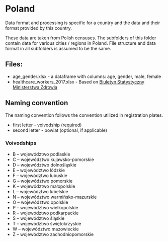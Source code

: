 # Poland

Data format and processing is specific for a country and the data and their format provided by this country. 

These data are taken from Polish censuses. The subfolders of this folder contain data for various cities / regions in Poland. File structure and data format in all subfolders is assumed to be the same.

## Files:
* age_gender.xlsx - a dataframe with columns: age, gender, male, female
* healthcare_workers_2017.xlsx - Based on [Biuletyn Statystyczny Ministerstwa Zdrowia](https://www.csioz.gov.pl/fileadmin/user_upload/Biuletyny_informacyjny/biuletyn_2018_5c3deab703e35.pdf) 


## Naming convention

The naming convention follows the convention utilized in registration plates. 
* first letter - voivodship (required)
* second letter - powiat (optional, if applicable)

### Voivodships
* B – województwo podlaskie
* C – województwo kujawsko-pomorskie
* D – województwo dolnośląskie
* E – województwo łódzkie
* F – województwo lubuskie
* G – województwo pomorskie
* K – województwo małopolskie
* L – województwo lubelskie
* N – województwo warmińsko-mazurskie
* O – województwo opolskie
* P – województwo wielkopolskie
* R – województwo podkarpackie
* S – województwo śląskie
* T – województwo świętokrzyskie
* W – województwo mazowieckie
* Z – województwo zachodniopomorskie

 
